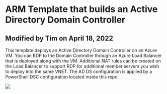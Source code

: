 # ARM Template that builds an Active Directory Domain Controller

## Modified by Tim on April 18, 2022

This template deploys an Active Directory Domain Controller on an Azure VM. You can RDP to the Domain Controller through an Azure Load Balancer that is deployed along with the VM. Additional NAT rules can be created on the Load Balancer to support RDP for additional member servers you wish to deploy into the same VNET. The AD DS configuration is applied by a PowerShell DSC configuration located inside this repo.

<a href="https://portal.azure.com/#create/Microsoft.Template/uri/https%3A%2F%2Fraw.githubusercontent.com%2Fmikepfeiffer%2Fazure-domain-controller%2Fmaster%2Fazuredeploy.json" target="_blank">
    <img src="http://azuredeploy.net/deploybutton.png"/>
</a>
